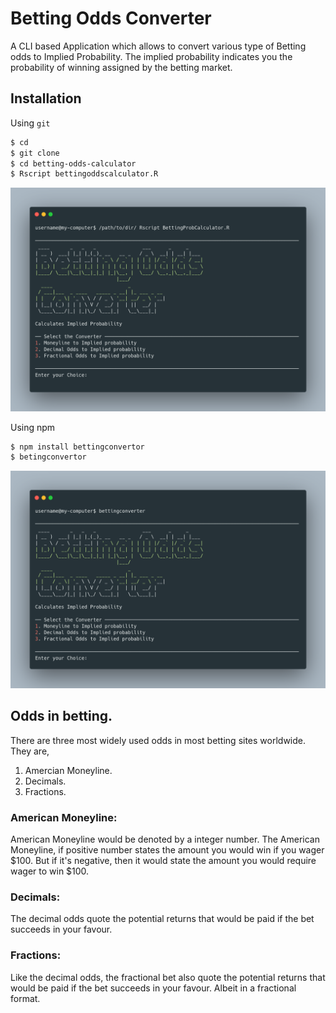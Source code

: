 # Betting Odds Converter
A CLI based Application which allows to convert various type  of Betting odds to Implied Probability. The implied probability indicates you the probability of winning assigned by the betting market.

## Installation

Using  `git`

```bash
$ cd
$ git clone 
$ cd betting-odds-calculator
$ Rscript bettingoddscalculator.R
```

![image](https://github.com/SanjayShetty01/betting-odds-converter/blob/main/img/carbon.png)

Using npm 
```bash
$ npm install bettingconvertor
$ betingconvertor
```

![image2](https://github.com/SanjayShetty01/betting-odds-converter/blob/main/img/shellpic.png)

## Odds in betting. 

There are three most widely used odds in most betting sites worldwide. They are,
1.  Amercian Moneyline.
2.  Decimals.
3.  Fractions.

### American Moneyline:
American Moneyline would be denoted by a integer number. The American Moneyline, if positive number states the amount you would win if you wager $100. But if it's negative, then it would state the amount you would require wager to win $100. 

### Decimals:
The decimal odds quote the potential returns that would be paid if the bet succeeds in your favour.

### Fractions:
Like the decimal odds, the fractional bet also quote the potential returns that  would be paid if the bet succeeds in your favour. Albeit in a fractional format. 
